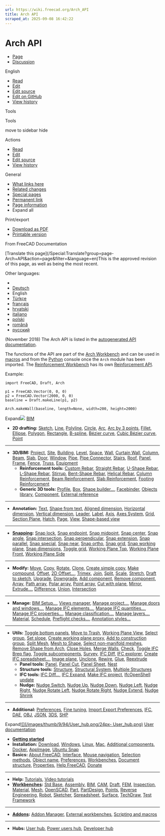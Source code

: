 ```yaml
---
url: https://wiki.freecad.org/Arch_API
title: Arch API
scraped_at: 2025-09-08 16:42:22
---
```


# Arch API

  * [Page](/Arch_API "View the content page \[ctrl-option-c\]")
  * [Discussion](/index.php?title=Talk:Arch_API&action=edit&redlink=1 "Discussion about the content page \(page does not exist\) \[ctrl-option-t\]")

English

  * [Read](/Arch_API)
  * [Edit](/index.php?title=Arch_API&veaction=edit "Edit this page \[ctrl-option-v\]")
  * [Edit source](/index.php?title=Arch_API&action=edit "Edit the source code of this page \[ctrl-option-e\]")
  * [Edit on GitHub](https://github.com/Reqrefusion/FreeCAD-Documentation-Project/blob/main/wiki/Arch_API.wikitext "Edit this page on GitHub")
  * [View history](/index.php?title=Arch_API&action=history "Past revisions of this page \[ctrl-option-h\]")

Tools

Tools

move to sidebar hide

Actions

  * [Read](/Arch_API)
  * [Edit](/index.php?title=Arch_API&veaction=edit "Edit this page \[ctrl-option-v\]")
  * [Edit source](/index.php?title=Arch_API&action=edit "Edit the source code of this page \[ctrl-option-e\]")
  * [View history](/index.php?title=Arch_API&action=history)

General

  * [What links here](/Special:WhatLinksHere/Arch_API "A list of all wiki pages that link here \[ctrl-option-j\]")
  * [Related changes](/Special:RecentChangesLinked/Arch_API "Recent changes in pages linked from this page \[ctrl-option-k\]")
  * [Special pages](/Special:SpecialPages "A list of all special pages \[ctrl-option-q\]")
  * [Permanent link](https://wiki.freecad.org/index.php?title=Arch_API&oldid=1602931 "Permanent link to this revision of this page")
  * [Page information](/index.php?title=Arch_API&action=info "More information about this page")
  * Expand all

Print/export

  * [Download as PDF](/index.php?title=Special:DownloadAsPdf&page=Arch_API&action=show-download-screen)
  * [Printable version](javascript:print\(\); "Printable version of this page \[ctrl-option-p\]")

From FreeCAD Documentation

[Translate this page](/Special:Translate?group=page-
Arch+API&action=page&filter=&language=en)This is the approved revision of this
page, as well as being the most recent.

Other languages:

  * [](/index.php?title=Special:Translate&group=page-Arch+API&language=&task=view "Start translation for this language")
  * [Deutsch](/Arch_API/de "Arch API \(100% translated\)")
  * English
  * [Türkçe](/Arch_API/tr "Yapı API \(50% translated\)")
  * [français](/Arch_API/fr "API de l'atelier Arch \(100% translated\)")
  * [hrvatski](/Arch_API/hr "Graditelj API \(50% translated\)")
  * [italiano](/Arch_API/it "API Arch \(100% translated\)")
  * [polski](/Arch_API/pl "Architektura: API \(100% translated\)")
  * [română](/Arch_API/ro "Arch API \(50% translated\)")
  * [русский](/Arch_API/ru "Arch API/ru \(25% translated\)")

(November 2018) The Arch API is listed in the [autogenerated API
documentation](https://freecad.org/api).

The functions of the API are part of the [Arch Workbench](/Arch_Workbench
"Arch Workbench") and can be used in [macros](/Macros "Macros") and from the
[Python](/Python "Python") console once the `Arch` module has been imported.
The [Reinforcement Workbench](/Reinforcement_Workbench "Reinforcement
Workbench") has its own [Reinforcement API](/Reinforcement_API "Reinforcement
API").

Example:

    
    
    import FreeCAD, Draft, Arch
    
    p1 = FreeCAD.Vector(0, 0, 0)
    p2 = FreeCAD.Vector(2000, 0, 0)
    baseline = Draft.makeLine(p1, p2)
    
    Arch.makeWall(baseline, length=None, width=200, height=2000)
    

Expand[![](/images/0/05/Workbench_BIM.svg)](/index.php?title=File:Workbench_BIM.svg&filetimestamp=20240524155736&)
[BIM](/BIM_Workbench "BIM Workbench")

  * **2D drafting:** [Sketch](/BIM_Sketch "BIM Sketch"), [Line](/Draft_Line "Draft Line"), [Polyline](/Draft_Wire "Draft Wire"), [Circle](/Draft_Circle "Draft Circle"), [Arc](/Draft_Arc "Draft Arc"), [Arc by 3 points](/Draft_Arc_3Points "Draft Arc 3Points"), [Fillet](/Draft_Fillet "Draft Fillet"), [Ellipse](/Draft_Ellipse "Draft Ellipse"), [Polygon](/Draft_Polygon "Draft Polygon"), [Rectangle](/Draft_Rectangle "Draft Rectangle"), [B-spline](/Draft_BSpline "Draft BSpline"), [Bézier curve](/Draft_BezCurve "Draft BezCurve"), [Cubic Bézier curve](/Draft_CubicBezCurve "Draft CubicBezCurve"), [Point](/Draft_Point "Draft Point")

* * *

  * **3D/BIM:** [Project](/BIM_Project "BIM Project"), [Site](/Arch_Site "Arch Site"), [Building](/Arch_Building "Arch Building"), [Level](/Arch_Floor "Arch Floor"), [Space](/Arch_Space "Arch Space"), [Wall](/Arch_Wall "Arch Wall"), [Curtain Wall](/Arch_CurtainWall "Arch CurtainWall"), [Column](/BIM_Column "BIM Column"), [Beam](/BIM_Beam "BIM Beam"), [Slab](/BIM_Slab "BIM Slab"), [Door](/BIM_Door "BIM Door"), [Window](/Arch_Window "Arch Window"), [Pipe](/Arch_Pipe "Arch Pipe"), [Pipe Connector](/Arch_PipeConnector "Arch PipeConnector"), [Stairs](/Arch_Stairs "Arch Stairs"), [Roof](/Arch_Roof "Arch Roof"), [Panel](/Arch_Panel "Arch Panel"), [Frame](/Arch_Frame "Arch Frame"), [Fence](/Arch_Fence "Arch Fence"), [Truss](/Arch_Truss "Arch Truss"), [Equipment](/Arch_Equipment "Arch Equipment")
    * **Reinforcement tools:** [Custom Rebar](/Arch_Rebar "Arch Rebar"), [Straight Rebar](/Reinforcement_StraightRebar "Reinforcement StraightRebar"), [U-Shape Rebar](/Reinforcement_UShapeRebar "Reinforcement UShapeRebar"), [L-Shape Rebar](/Reinforcement_LShapeRebar "Reinforcement LShapeRebar"), [Stirrup](/Reinforcement_StirrupRebar "Reinforcement StirrupRebar"), [Bent-Shape Rebar](/Reinforcement_BentShapeRebar "Reinforcement BentShapeRebar"), [Helical Rebar](/Reinforcement_HelicalRebar "Reinforcement HelicalRebar"), [Column Reinforcement](/Reinforcement_ColumnRebars "Reinforcement ColumnRebars"), [Beam Reinforcement](/Reinforcement_BeamRebars "Reinforcement BeamRebars"), [Slab Reinforcement](/Reinforcement_SlabRebars "Reinforcement SlabRebars"), [Footing Reinforcement](/Reinforcement_FootingRebars "Reinforcement FootingRebars")
    * **Generic 3D tools:** [Profile](/Arch_Profile "Arch Profile"), [Box](/BIM_Box "BIM Box"), [Shape builder...](/Part_Builder "Part Builder"), [Facebinder](/Draft_Facebinder "Draft Facebinder"), [Objects library](/BIM_Library "BIM Library"), [Component](/Arch_Component "Arch Component"), [External reference](/Arch_Reference "Arch Reference")

* * *

  * **Annotation:** [Text](/BIM_Text "BIM Text"), [Shape from text](/Draft_ShapeString "Draft ShapeString"), [Aligned dimension](/BIM_DimensionAligned "BIM DimensionAligned"), [Horizontal dimension](/BIM_DimensionHorizontal "BIM DimensionHorizontal"), [Vertical dimension](/BIM_DimensionVertical "BIM DimensionVertical"), [Leader](/BIM_Leader "BIM Leader"), [Label](/Draft_Label "Draft Label"), [Axis](/Arch_Axis "Arch Axis"), [Axes System](/Arch_AxisSystem "Arch AxisSystem"), [Grid](/Arch_Grid "Arch Grid"), [Section Plane](/Arch_SectionPlane "Arch SectionPlane"), [Hatch](/Draft_Hatch "Draft Hatch"), [Page](/BIM_TDPage "BIM TDPage"), [View](/BIM_TDView "BIM TDView"), [Shape-based view](/BIM_Shape2DView "BIM Shape2DView")

* * *

  * **[Snapping](/Draft_Snap "Draft Snap"):** [Snap lock](/Draft_Snap_Lock "Draft Snap Lock"), [Snap endpoint](/Draft_Snap_Endpoint "Draft Snap Endpoint"), [Snap midpoint](/Draft_Snap_Midpoint "Draft Snap Midpoint"), [Snap center](/Draft_Snap_Center "Draft Snap Center"), [Snap angle](/Draft_Snap_Angle "Draft Snap Angle"), [Snap intersection](/Draft_Snap_Intersection "Draft Snap Intersection"), [Snap perpendicular](/Draft_Snap_Perpendicular "Draft Snap Perpendicular"), [Snap extension](/Draft_Snap_Extension "Draft Snap Extension"), [Snap parallel](/Draft_Snap_Parallel "Draft Snap Parallel"), [Snap special](/Draft_Snap_Special "Draft Snap Special"), [Snap near](/Draft_Snap_Near "Draft Snap Near"), [Snap ortho](/Draft_Snap_Ortho "Draft Snap Ortho"), [Snap grid](/Draft_Snap_Grid "Draft Snap Grid"), [Snap working plane](/Draft_Snap_WorkingPlane "Draft Snap WorkingPlane"), [Snap dimensions](/Draft_Snap_Dimensions "Draft Snap Dimensions"), [Toggle grid](/Draft_ToggleGrid "Draft ToggleGrid"), [Working Plane Top](/BIM_SetWPTop "BIM SetWPTop"), [Working Plane Front](/BIM_SetWPFront "BIM SetWPFront"), [Working Plane Side](/BIM_SetWPSide "BIM SetWPSide")

* * *

  * **Modify:** [Move](/Draft_Move "Draft Move"), [Copy](/BIM_Copy "BIM Copy"), [Rotate](/Draft_Rotate "Draft Rotate"), [Clone](/BIM_Clone "BIM Clone"), [Create simple copy](/BIM_SimpleCopy "BIM SimpleCopy"), [Make compound](/BIM_Compound "BIM Compound"), [Offset](/Draft_Offset "Draft Offset"), [2D Offset...](/BIM_Offset2D "BIM Offset2D"), [Trimex](/Draft_Trimex "Draft Trimex"), [Join](/Draft_Join "Draft Join"), [Split](/Draft_Split "Draft Split"), [Scale](/Draft_Scale "Draft Scale"), [Stretch](/Draft_Stretch "Draft Stretch"), [Draft to sketch](/Draft_Draft2Sketch "Draft Draft2Sketch"), [Upgrade](/Draft_Upgrade "Draft Upgrade"), [Downgrade](/Draft_Downgrade "Draft Downgrade"), [Add component](/Arch_Add "Arch Add"), [Remove component](/Arch_Remove "Arch Remove"), [Array](/Draft_OrthoArray "Draft OrthoArray"), [Path array](/Draft_PathArray "Draft PathArray"), [Polar array](/Draft_PolarArray "Draft PolarArray"), [Point array](/Draft_PointArray "Draft PointArray"), [Cut with plane](/Arch_CutPlane "Arch CutPlane"), [Mirror](/Draft_Mirror "Draft Mirror"), [Extrude...](/BIM_Extrude "BIM Extrude"), [Difference](/BIM_Cut "BIM Cut"), [Union](/BIM_Fuse "BIM Fuse"), [Intersection](/BIM_Common "BIM Common")

* * *

  * **Manage:** [BIM Setup...](/BIM_Setup "BIM Setup"), [Views manager](/BIM_Views "BIM Views"), [Manage project...](/BIM_ProjectManager "BIM ProjectManager"), [Manage doors and windows...](/BIM_Windows "BIM Windows"), [Manage IFC elements...](/BIM_IfcElements "BIM IfcElements"), [Manage IFC quantities...](/BIM_IfcQuantities "BIM IfcQuantities"), [Manage IFC properties...](/BIM_IfcProperties "BIM IfcProperties"), [Manage classification...](/BIM_Classification "BIM Classification"), [Manage layers...](/BIM_Layers "BIM Layers"), [Material](/BIM_Material "BIM Material"), [Schedule](/Arch_Schedule "Arch Schedule"), [Preflight checks...](/BIM_Preflight "BIM Preflight"), [Annotation styles...](/Draft_AnnotationStyleEditor "Draft AnnotationStyleEditor")

* * *

  * **Utils:** [Toggle bottom panels](/BIM_TogglePanels "BIM TogglePanels"), [Move to Trash](/BIM_Trash "BIM Trash"), [Working Plane View](/BIM_WPView "BIM WPView"), [Select group](/Draft_SelectGroup "Draft SelectGroup"), [Set slope](/Draft_Slope "Draft Slope"), [Create working plane proxy](/Draft_WorkingPlaneProxy "Draft WorkingPlaneProxy"), [Add to construction group](/Draft_AddConstruction "Draft AddConstruction"), [Split Mesh](/Arch_SplitMesh "Arch SplitMesh"), [Mesh to Shape](/Arch_MeshToShape "Arch MeshToShape"), [Select non-manifold meshes](/Arch_SelectNonSolidMeshes "Arch SelectNonSolidMeshes"), [Remove Shape from Arch](/Arch_RemoveShape "Arch RemoveShape"), [Close Holes](/Arch_CloseHoles "Arch CloseHoles"), [Merge Walls](/Arch_MergeWalls "Arch MergeWalls"), [Check](/Arch_Check "Arch Check"), [Toggle IFC Brep flag](/Arch_ToggleIfcBrepFlag "Arch ToggleIfcBrepFlag"), [Toggle subcomponents](/Arch_ToggleSubs "Arch ToggleSubs"), [Survey](/Arch_Survey "Arch Survey"), [IFC Diff](/BIM_Diff "BIM Diff"), [IFC explorer](/BIM_IfcExplorer "BIM IfcExplorer"), [Create IFC spreadsheet...](/Arch_IfcSpreadsheet "Arch IfcSpreadsheet"), [Image plane](/index.php?title=BIM_ImagePlane&action=edit&redlink=1 "BIM ImagePlane \(page does not exist\)"), [Unclone](/index.php?title=BIM_Unclone&action=edit&redlink=1 "BIM Unclone \(page does not exist\)"), [Rewire](/index.php?title=BIM_Rewire&action=edit&redlink=1 "BIM Rewire \(page does not exist\)"), [Glue](/index.php?title=BIM_Glue&action=edit&redlink=1 "BIM Glue \(page does not exist\)"), [Reextrude](/index.php?title=BIM_Reextrude&action=edit&redlink=1 "BIM Reextrude \(page does not exist\)")
    * **Panel tools:** [Panel](/Arch_Panel "Arch Panel"), [Panel Cut](/Arch_Panel_Cut "Arch Panel Cut"), [Panel Sheet](/Arch_Panel_Sheet "Arch Panel Sheet"), [Nest](/Arch_Nest "Arch Nest")
    * **Structure tools:** [Structure](/Arch_Structure "Arch Structure"), [Structural System](/index.php?title=Arch_StructuralSystem&action=edit&redlink=1 "Arch StructuralSystem \(page does not exist\)"), [Multiple Structures](/index.php?title=Arch_StructuresFromSelection&action=edit&redlink=1 "Arch StructuresFromSelection \(page does not exist\)")
    * **IFC tools:** [IFC Diff...](/index.php?title=IFC_Diff&action=edit&redlink=1 "IFC Diff \(page does not exist\)"), [IFC Expand](/index.php?title=IFC_Expand&action=edit&redlink=1 "IFC Expand \(page does not exist\)"), [Make IFC project](/index.php?title=IFC_MakeProject&action=edit&redlink=1 "IFC MakeProject \(page does not exist\)"), [IfcOpenShell update](/index.php?title=IFC_UpdateIOS&action=edit&redlink=1 "IFC UpdateIOS \(page does not exist\)")
    * **Nudge:** [Nudge Switch](/index.php?title=BIM_Nudge_Switch&action=edit&redlink=1 "BIM Nudge Switch \(page does not exist\)"), [Nudge Up](/index.php?title=BIM_Nudge_Up&action=edit&redlink=1 "BIM Nudge Up \(page does not exist\)"), [Nudge Down](/index.php?title=BIM_Nudge_Down&action=edit&redlink=1 "BIM Nudge Down \(page does not exist\)"), [Nudge Left](/index.php?title=BIM_Nudge_Left&action=edit&redlink=1 "BIM Nudge Left \(page does not exist\)"), [Nudge Right](/index.php?title=BIM_Nudge_Right&action=edit&redlink=1 "BIM Nudge Right \(page does not exist\)"), [Nudge Rotate Left](/index.php?title=BIM_Nudge_RotateLeft&action=edit&redlink=1 "BIM Nudge RotateLeft \(page does not exist\)"), [Nudge Rotate Right](/index.php?title=BIM_Nudge_RotateRight&action=edit&redlink=1 "BIM Nudge RotateRight \(page does not exist\)"), [Nudge Extend](/index.php?title=BIM_Nudge_Extend&action=edit&redlink=1 "BIM Nudge Extend \(page does not exist\)"), [Nudge Shrink](/index.php?title=BIM_Nudge_Shrink&action=edit&redlink=1 "BIM Nudge Shrink \(page does not exist\)")

* * *

  * **Additional:** [Preferences](/BIM_Preferences "BIM Preferences"), [Fine tuning](/Fine-tuning "Fine-tuning"), [Import Export Preferences](/Import_Export_Preferences "Import Export Preferences"), [IFC](/Arch_IFC "Arch IFC"), [DAE](/Arch_DAE "Arch DAE"), [OBJ](/Arch_OBJ "Arch OBJ"), [JSON](/Arch_JSON "Arch JSON"), [3DS](/Arch_3DS "Arch 3DS"), [SHP](/Arch_SHP "Arch SHP")

Expand[![](/images/thumb/9/94/User_hub.png/24px-
User_hub.png)](/index.php?title=File:User_hub.png&filetimestamp=20190221145008&)
[User documentation](/User_hub "User hub")

  * **[Getting started](/Getting_started "Getting started")**
  * **Installation:** [Download](/Download "Download"), [Windows](/Installing_on_Windows "Installing on Windows"), [Linux](/Installing_on_Linux "Installing on Linux"), [Mac](/Installing_on_Mac "Installing on Mac"), [Additional components](/Installing_additional_components "Installing additional components"), [Docker](/Compile_on_Docker "Compile on Docker"), [AppImage](/AppImage "AppImage"), [Ubuntu Snap](/Ubuntu_Snap "Ubuntu Snap")
  * **Basics:** [About FreeCAD](/About_FreeCAD "About FreeCAD"), [Interface](/Interface "Interface"), [Mouse navigation](/Mouse_navigation "Mouse navigation"), [Selection methods](/Selection_methods "Selection methods"), [Object name](/Object_name "Object name"), [Preferences](/Preferences_Editor "Preferences Editor"), [Workbenches](/Workbenches "Workbenches"), [Document structure](/Document_structure "Document structure"), [Properties](/Property "Property"), [Help FreeCAD](/Help_FreeCAD "Help FreeCAD"), [Donate](/Donate "Donate")

* * *

  * **Help:** [Tutorials](/Tutorials "Tutorials"), [Video tutorials](/Video_tutorials "Video tutorials")
  * **[Workbenches](/Workbenches "Workbenches"):** [Std Base](/Std_Base "Std Base"), [Assembly](/Assembly_Workbench "Assembly Workbench"), [BIM](/BIM_Workbench "BIM Workbench"), [CAM](/CAM_Workbench "CAM Workbench"), [Draft](/Draft_Workbench "Draft Workbench"), [FEM](/FEM_Workbench "FEM Workbench"), [Inspection](/Inspection_Workbench "Inspection Workbench"), [Material](/Material_Workbench "Material Workbench"), [Mesh](/Mesh_Workbench "Mesh Workbench"), [OpenSCAD](/OpenSCAD_Workbench "OpenSCAD Workbench"), [Part](/Part_Workbench "Part Workbench"), [PartDesign](/PartDesign_Workbench "PartDesign Workbench"), [Points](/Points_Workbench "Points Workbench"), [Reverse Engineering](/Reverse_Engineering_Workbench "Reverse Engineering Workbench"), [Robot](/Robot_Workbench "Robot Workbench"), [Sketcher](/Sketcher_Workbench "Sketcher Workbench"), [Spreadsheet](/Spreadsheet_Workbench "Spreadsheet Workbench"), [Surface](/Surface_Workbench "Surface Workbench"), [TechDraw](/TechDraw_Workbench "TechDraw Workbench"), [Test Framework](/Testing "Testing")

* * *

  * **[Addons](/Addon "Addon"):** [Addon Manager](/Std_AddonMgr "Std AddonMgr"), [External workbenches](/External_workbenches "External workbenches"), [Scripting and macros](/Scripting_and_macros "Scripting and macros")

* * *

  * **Hubs:** [User hub](/User_hub "User hub"), [Power users hub](/Power_users_hub "Power users hub"), [Developer hub](/Developer_hub "Developer hub")

